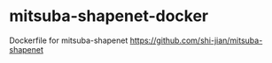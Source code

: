 # mitsuba-shapenet-docker
Dockerfile for mitsuba-shapenet https://github.com/shi-jian/mitsuba-shapenet

